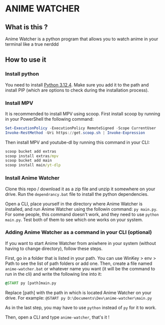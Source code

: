 # ANIME WATCHER

## What is this ?

Anime Watcher is a python program that allows you to watch anime in your terminal like a true nerddd

## How to use it

### Install python

You need to install [Python 3.12.4](https://www.python.org/downloads/release/python-3124/). Make sure you add it to the
path and install PIP (which are options to check during the installation process).

### Install MPV

It is recommended to install MPV using scoop. First install scoop by running in your PowerShell the following command:

```ps1
Set-ExecutionPolicy -ExecutionPolicy RemoteSigned -Scope CurrentUser
Invoke-RestMethod -Uri https://get.scoop.sh | Invoke-Expression
```

Then install MPV and youtube-dl by running this command in your CLI:

```bat
scoop bucket add extras
scoop install extras/mpv
scoop bucket add main
scoop install main/yt-dlp
```

### Install Anime Watcher

Clone this repo / download it as a zip file and unzip it somewhere on your drive.
Run the `dependrancy.bat` file to install the python dependencies.

Open a CLI, place yourself in the directory where Anime Watcher is installed, and run Anime Watcher using the followin
command: `py main.py`.
For some people, this command doesn't work, and they need to use `python main.py`. Test both of them to see which one
works on your system.

### Adding Anime Watcher as a command in your CLI (optional)

If you want to start Anime Watcher from aniwhere in your system (without having to change directory), follow these
steps.

First, go in a folder that is listed in your path. You can use WinKey > env > Path to see the list of path folders or
add one.
Then, create a file named `anime-watcher.bat` or whatever name you want (it will be the command to run in the cli) and
write the following line into it:

```bat
@START py [path]main.py
```

Replace [path] with the path in which is located Anime Watcher on your drive. For
example: `@START py D:\Documents\Dev\anime-watcher\main.py`

As in the last step, you may have to use `python` instead of `py` for it to work.

Then, open a CLI and type `anime-watcher`, that's it !
